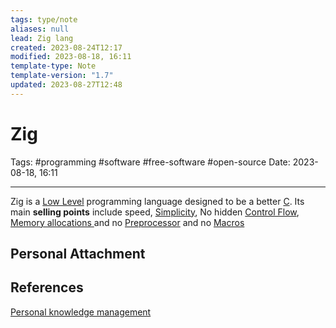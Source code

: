 ```yaml
---
tags: type/note
aliases: null
lead: Zig lang
created: 2023-08-24T12:17
modified: 2023-08-18, 16:11
template-type: Note
template-version: "1.7"
updated: 2023-08-27T12:48
---
```


# Zig

Tags: #programming #software #free-software #open-source 
Date: 2023-08-18, 16:11

---

Zig is a [Low Level](Low%20Level) programming language designed to be a better [ C](C-lang%20). Its main **selling points** include speed, [Simplicity](Simplicity), No hidden [Control Flow](Control%20Flow),  [ Memory allocations ](Memory%20allocation%20) and no [Preprocessor](Preprocessor) and no [Macros](Macros)

## Personal Attachment


## References

[Personal knowledge management](Personal%20knowledge%20management.md)
